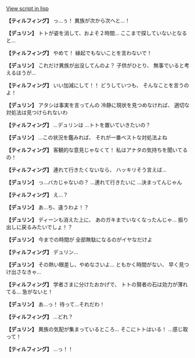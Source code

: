 [View script in lisp](../scripts/1531002.txt)

**【ティルフィング】**
っ…ぅ！
異族が次から次へと…！

**【デュリン】**
トトが姿を消して、およそ２時間…
ここまで探していないとなると…

**【ティルフィング】**
やめて！
縁起でもないことを言わないで！

**【デュリン】**
これだけ異族が出没してんのよ？
子供がひとり、
無事でいると考えるほうが…

**【ティルフィング】**
いい加減にして！！
どうしていつも、
そんなことを言うのよ！

**【デュリン】**
アタシは事実を言ってんの
冷静に現状を見つめなければ、
適切な対処法は見つけられないわ

**【ティルフィング】**
…デュリンは
…トトを置いていきたいの？

**【デュリン】**
…この状況を鑑みれば、
それが一番ベストな対処法よね

**【ティルフィング】**
客観的な意見じゃなくて！
私はアナタの気持ちを聞いてるの！

**【ティルフィング】**
連れて行きたくないなら、
ハッキリそう言えば…

**【デュリン】**
っ…バカじゃないの？
…連れて行きたいに
…決まってんじゃん

**【ティルフィング】**
え…？

**【デュリン】**
あ…ち、違うわよ！？

**【デュリン】**
ディーンも消えた上に、
あのガキまでいなくなったんじゃ…
振り出しに戻るみたいでしょ！？

**【デュリン】**
今までの時間が
全部無駄になるのがイヤなだけよ

**【ティルフィング】**
デュリン…

**【デュリン】**
その熱い眼差し、やめなさいよ…
ともかく時間がない、
早く見つけ出さなきゃ…

**【ティルフィング】**
学者さまに分けたおかげで、
トトの賢者の石は効力が薄れてる…
急がないと！

**【デュリン】**
あ…っ！
待って…それだわ！

**【ティルフィング】**
…どれ？

**【デュリン】**
異族の気配が集まっているところ…
そこにトトはいる！
…感じ取って！

**【ティルフィング】**
…っ！！
